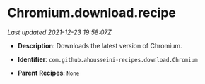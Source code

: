 # Chromium.download.recipe

_Last updated 2021-12-23 19:58:07Z_

- **Description**: Downloads the latest version of Chromium.

- **Identifier**: `com.github.ahousseini-recipes.download.Chromium`

- **Parent Recipes**: `None`